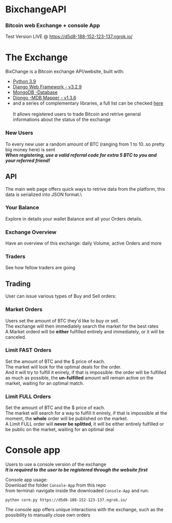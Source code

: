 # BixchangeAPI
### Bitcoin web Exchange + console App


Test Version LIVE @ https://d5d8-188-152-123-137.ngrok.io/

# The Exchange
BixChange is a Bitcoin exchange API/website, built with:
- [Python 3.9](https://www.python.org/downloads/release/python-391/)
- [Django Web Framework - v3.2.9](https://www.djangoproject.com/)
- [MongoDB -Database](https://www.mongodb.com/) 
- [Djongo -MDB Mapper - v1.3.6](https://www.djongomapper.com/)
- and a series of complementary libraries, a full list can be checked [here](requirements.txt)\
\
It allows registered users to trade Bitcoin and retrive general informations about the status of the exchange
### New Users
To every new user a random amount of BTC (ranging from 1 to 10..so pretty big money here) is sent\
***When registering, use a valid referral code for extra 5 BTC to you and your referred friend!***

## API 
The main web page offers quick ways to retrive data from the platform, this data is serialized into JSON format.\
### Your Balance
Explore in details your wallet Balance and all your Orders details.
### Exchange Overview
Have an overview of this exchange: daily Volume, active Orders and more
### Traders
See how fellow traders are going
## Trading
User can issue various types of Buy and Sell orders:

### Market Orders
Users set the amount of BTC they'd like to buy or sell.\
The exchange will then immediately search the market for the best rates\
A Market orderd will be **either** fulfilled entirely and immediately, or it will be canceled.
### Limit FAST Orders
Set the amount of BTC and the $ price of each.\
The market will look for the optimal deals for the order.\
And it will try to fulfill it enirely, if that is impossible: the order will be fulfilled as much as possible, the **un-fulfilled** amount will remain active on the market, waiting for an optimal match.
### Limit FULL Orders
Set the amount of BTC and the $ price of each.\
The market will search for a way to fulfill it enirely, if that is impossible at the moment, the **whole** order will be published on the market.\
A Limit FULL order will **never be splitted**, it will be either entirely fulfilled or be public on the market, waiting for an optimal deal

# Console app
Users to use a console version of the exchange\
***It is required to the user to be registered through the website first***

Console app usage:\
Download the folder `Console-App` from this repo\
from terminal: navigate inside the downloaded `Console-App` and run:
```
python core.py https://d5d8-188-152-123-137.ngrok.io/
```
The console app offers unique interactions with the exchange, such as the possibility to manually close own orders
